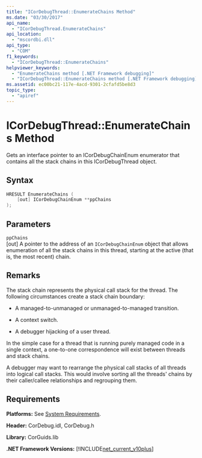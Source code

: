 ```yaml
---
title: "ICorDebugThread::EnumerateChains Method"
ms.date: "03/30/2017"
api_name: 
  - "ICorDebugThread.EnumerateChains"
api_location: 
  - "mscordbi.dll"
api_type: 
  - "COM"
f1_keywords: 
  - "ICorDebugThread::EnumerateChains"
helpviewer_keywords: 
  - "EnumerateChains method [.NET Framework debugging]"
  - "ICorDebugThread::EnumerateChains method [.NET Framework debugging]"
ms.assetid: ec00bc21-117e-4acd-9301-2cfafd5be8d3
topic_type: 
  - "apiref"
---
```

# ICorDebugThread::EnumerateChains Method
Gets an interface pointer to an ICorDebugChainEnum enumerator that contains all the stack chains in this ICorDebugThread object.  
  
## Syntax  
  
```cpp  
HRESULT EnumerateChains (  
    [out] ICorDebugChainEnum **ppChains  
);  
```  
  
## Parameters  
 `ppChains`  
 [out] A pointer to the address of an `ICorDebugChainEnum` object that allows enumeration of all the stack chains in this thread, starting at the active (that is, the most recent) chain.  
  
## Remarks  
 The stack chain represents the physical call stack for the thread. The following circumstances create a stack chain boundary:  
  
- A managed-to-unmanaged or unmanaged-to-managed transition.  
  
- A context switch.  
  
- A debugger hijacking of a user thread.  
  
 In the simple case for a thread that is running purely managed code in a single context, a one-to-one correspondence will exist between threads and stack chains.  
  
 A debugger may want to rearrange the physical call stacks of all threads into logical call stacks. This would involve sorting all the threads' chains by their caller/callee relationships and regrouping them.  
  
## Requirements  
 **Platforms:** See [System Requirements](../../../../docs/framework/get-started/system-requirements.md).  
  
 **Header:** CorDebug.idl, CorDebug.h  
  
 **Library:** CorGuids.lib  
  
 **.NET Framework Versions:** [!INCLUDE[net_current_v10plus](../../../../includes/net-current-v10plus-md.md)]
